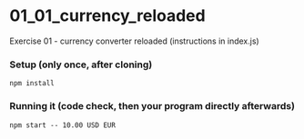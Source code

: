 # 01_01_currency_reloaded
Exercise 01 - currency converter reloaded (instructions in index.js)

### Setup (only once, after cloning)
```npm install```

### Running it (code check, then your program directly afterwards)
```npm start -- 10.00 USD EUR```
